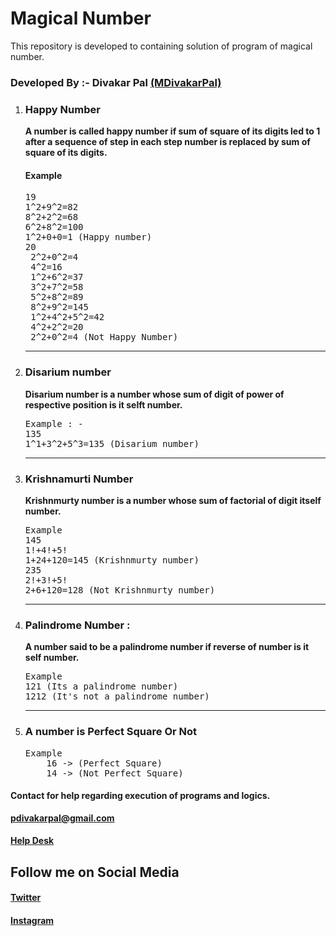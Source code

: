 # Magical Number
This repository is developed to containing solution of program of magical number.
<h3>Developed By :- Divakar Pal <a href="https://github.com/MDivakarPal">(MDivakarPal)</a></h3>
<ol>
  <li><h3>Happy Number </h3>
    <b>A number is called happy number if sum of square of its digits
led to 1 after a sequence of step in each step number is replaced by sum of
      square of its digits.</b><br>
    <h4>Example</h4>
    <pre>19
1^2+9^2=82
8^2+2^2=68
6^2+8^2=100
1^2+0+0=1 (Happy number)
20
 2^2+0^2=4
 4^2=16
 1^2+6^2=37
 3^2+7^2=58
 5^2+8^2=89
 8^2+9^2=145
 1^2+4^2+5^2=42
 4^2+2^2=20
 2^2+0^2=4 (Not Happy Number)</pre></li>
    <hr>
  <li><h3>Disarium number </h3>
<b>Disarium number is a number whose sum of digit of power of respective position is 
  it selft number.</b>
<pre>Example : -
135
1^1+3^2+5^3=135 (Disarium number)</pre></li><hr>
  <li><h3>Krishnamurti Number</h3>
    <b>Krishnmurty number is a number whose sum of factorial of digit itself number.</b>
<pre>Example
145
1!+4!+5!
1+24+120=145 (Krishnmurty number)
235
2!+3!+5!
2+6+120=128 (Not Krishnmurty number)</pre></li><hr>
  <li><h3>  Palindrome Number :</h3>
    <b>A number said to be a palindrome number if reverse of number is it self number.</b>
<pre>Example 
121 (Its a palindrome number)
1212 (It's not a palindrome number)</pre></li><hr>
  <li><h3>A number is Perfect Square Or Not</h3>
    <pre>Example
    16 -> (Perfect Square)
    14 -> (Not Perfect Square)</pre></li>
    </ol>
<h4>Contact for help regarding execution of programs and logics.</h4> 
<b><a href="https://mail.google.com/mail/u/1/#inbox?compose=VpCqJbPWSnzGvNkrQRMNcGvhqXHNQGGlnWRprSwjPqsRKsZtXNRSsWpwLCnjwNmJTPGxBGq">pdivakarpal@gmail.com</a></b>
<h4><a href="https://docs.google.com/forms/d/e/1FAIpQLSeT3cVPGKTGGD7Kln8Yxy5sykAtxC98U05jHiZJeSugyxiokA/viewform?usp=sf_link" target="_blank">Help Desk</a></h4>
<h2>Follow me on Social Media</h2>
<h4><a href="https://twitter.com/MDivakarPal">Twitter</a></h4>
<h4><a href="https://www.instagram.com/mdivakarpal/">Instagram</a></h4>

